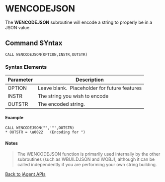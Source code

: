 # WENCODEJSON

<PageHeader />

The **WENCODEJSON** subroutine will encode a string to properly be in a JSON value.

## Command SYntax

```
CALL WENCODEJSON(OPTION,INSTR,OUTSTR)
```

### Syntax Elements

| Parameter | Description |
| --- | --- |
| OPTION | Leave blank.  Placeholder for future features |
| INSTR | The string you wish to encode |
| OUTSTR | The encoded string. |

#### Example

```
CALL WENCODEJSON("",'"',OUTSTR)
* OUTSTR = \u0022   (Encoding for ")
```

#### Notes

>The WENCODEJSON function is primarily used internally by the other subroutines (such as WBUILDJSON and WOBJ), although it can be called independently if you are performing your own string building.

[Back to jAgent APIs](./../README.md)

  
<PageFooter />
